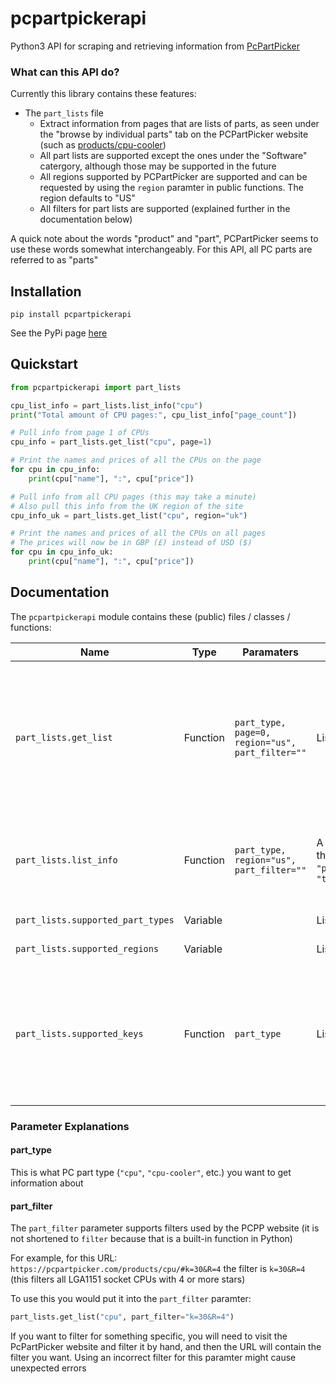 # pcpartpickerapi

Python3 API for scraping and retrieving information from [PcPartPicker](https://pcpartpicker.com)

### What can this API do?

Currently this library contains these features:

- The `part_lists` file
  - Extract information from pages that are lists of parts, as seen under the "browse by individual parts" tab on the PCPartPicker website (such as [products/cpu-cooler](https://pcpartpicker.com/products/cpu-cooler))
  - All part lists are supported except the ones under the "Software" catergory, although those may be supported in the future
  - All regions supported by PCPartPicker are supported and can be requested by using the `region` paramter in public functions. The region defaults to "US"
  - All filters for part lists are supported (explained further in the documentation below)

A quick note about the words "product" and "part", PCPartPicker seems to use these words somewhat interchangeably. For this API, all PC parts are referred to as "parts"

## Installation

`pip install pcpartpickerapi`

See the PyPi page [here](https://pypi.org/project/pcpartpickerapi/)

## Quickstart

```python
from pcpartpickerapi import part_lists

cpu_list_info = part_lists.list_info("cpu")
print("Total amount of CPU pages:", cpu_list_info["page_count"])

# Pull info from page 1 of CPUs
cpu_info = part_lists.get_list("cpu", page=1)

# Print the names and prices of all the CPUs on the page
for cpu in cpu_info:
    print(cpu["name"], ":", cpu["price"])

# Pull info from all CPU pages (this may take a minute)
# Also pull this info from the UK region of the site
cpu_info_uk = part_lists.get_list("cpu", region="uk")

# Print the names and prices of all the CPUs on all pages
# The prices will now be in GBP (£) instead of USD ($)
for cpu in cpu_info_uk:
    print(cpu["name"], ":", cpu["price"])
```

## Documentation

The `pcpartpickerapi` module contains these (public) files / classes / functions:

Name | Type | Paramaters | Returns / Type | Notes
-|-|-|-|-
`part_lists.get_list` | Function | `part_type, page=0, region="us", part_filter=""` | List | Returns a list of dictionaries containing information about each part. The `part_type` you select will determine what dictionary keys will be available to you for each dictionary in the returned list. If `page` is `0` it will iterate over all available pages
`part_lists.list_info` | Function | `part_type, region="us", part_filter=""` | A dictionary with the keys `"page_count"` and `"total_part_count"` | `"page_count"` is the total number of pages for that `part_type`. `"total_part_count"` Is the total number of parts in all of those pages
`part_lists.supported_part_types` | Variable | | List | A list of supported `part_type`s
`part_lists.supported_regions` | Variable | | List | A list of supported regions
`part_lists.supported_keys` | Function | `part_type` | List | Returns a list of dictionary keys that the dictionaries from `get_list` will have when called with that `part_type`, e.g. `supported_keys("cpu")` will return `["name", "speed", "cores", "tdp", "ratings_count", "price"]`

### Parameter Explanations

#### part_type

This is what PC part type (`"cpu"`, `"cpu-cooler"`, etc.) you want to get information about

#### part_filter

The `part_filter` parameter supports filters used by the PCPP website (it is not shortened to `filter` because that is a built-in function in Python)

For example, for this URL: `https://pcpartpicker.com/products/cpu/#k=30&R=4` the filter is `k=30&R=4` (this filters all LGA1151 socket CPUs with 4 or more stars)

To use this you would put it into the `part_filter` paramter:

```python
part_lists.get_list("cpu", part_filter="k=30&R=4")
```

If you want to filter for something specific, you will need to visit the PcPartPicker website and filter it by hand, and then the URL will contain the filter you want. Using an incorrect filter for this paramter might cause unexpected errors
